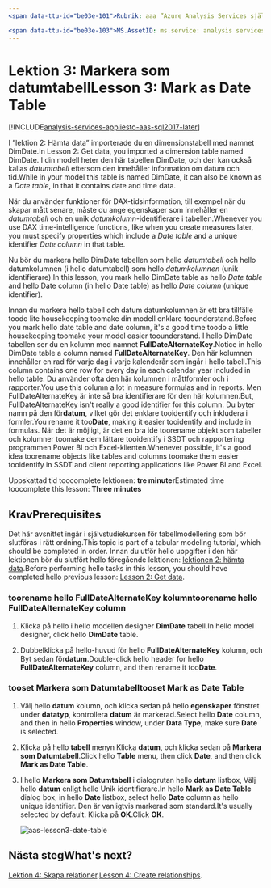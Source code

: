 ```yaml
---
<span data-ttu-id="be03e-101">Rubrik: aaa ”Azure Analysis Services självstudiekursen lektionen 3: Markera som Datumtabell | Microsoft Docs ”beskrivning: Beskriver hur toomark ett datum tabell i självstudiekursen hello Azure Analysis Services-projekt.</span><span class="sxs-lookup"><span data-stu-id="be03e-101">title: aaa"Azure Analysis Services tutorial lesson 3: Mark as Date Table | Microsoft Docs" description: Describes how toomark a date table in hello Azure Analysis Services tutorial project.</span></span> <span data-ttu-id="be03e-102">tjänster: analysis services dokumentationcenter: '' författare: minewiskan manager: erikre editor: '' taggar: ''</span><span class="sxs-lookup"><span data-stu-id="be03e-102">services: analysis-services documentationcenter: '' author: minewiskan manager: erikre editor: '' tags: ''</span></span>

<span data-ttu-id="be03e-103">MS.AssetID: ms.service: analysis services ms.devlang: NA ms.topic: get-started-article ms.tgt_pltfrm: NA ms.workload: na ms.date: 06/01/2017 ms.author: owend</span><span class="sxs-lookup"><span data-stu-id="be03e-103">ms.assetid: ms.service: analysis-services ms.devlang: NA ms.topic: get-started-article ms.tgt_pltfrm: NA ms.workload: na ms.date: 06/01/2017 ms.author: owend</span></span>
---
```

# <a name="lesson-3-mark-as-date-table"></a><span data-ttu-id="be03e-104">Lektion 3: Markera som datumtabell</span><span class="sxs-lookup"><span data-stu-id="be03e-104">Lesson 3: Mark as Date Table</span></span>

[!INCLUDE[analysis-services-appliesto-aas-sql2017-later](../../../includes/analysis-services-appliesto-aas-sql2017-later.md)]

<span data-ttu-id="be03e-105">I ”lektion 2: Hämta data” importerade du en dimensionstabell med namnet DimDate.</span><span class="sxs-lookup"><span data-stu-id="be03e-105">In Lesson 2: Get data, you imported a dimension table named DimDate.</span></span> <span data-ttu-id="be03e-106">I din modell heter den här tabellen DimDate, och den kan också kallas *datumtabell* eftersom den innehåller information om datum och tid.</span><span class="sxs-lookup"><span data-stu-id="be03e-106">While in your model this table is named DimDate, it can also be known as a *Date table*, in that it contains date and time data.</span></span>  
  
<span data-ttu-id="be03e-107">När du använder funktioner för DAX-tidsinformation, till exempel när du skapar mått senare, måste du ange egenskaper som innehåller en *datumtabell* och en unik *datumkolumn*-identifierare i tabellen.</span><span class="sxs-lookup"><span data-stu-id="be03e-107">Whenever you use DAX time-intelligence functions, like when you create measures later, you must specify properties which include a *Date table* and a unique identifier *Date column* in that table.</span></span>
  
<span data-ttu-id="be03e-108">Nu bör du markera hello DimDate tabellen som hello *datumtabell* och hello datumkolumnen (i hello datumtabell) som hello *datumkolumnen* (unik identifierare).</span><span class="sxs-lookup"><span data-stu-id="be03e-108">In this lesson, you mark hello DimDate table as hello *Date table* and hello Date column (in hello Date table) as hello *Date column* (unique identifier).</span></span>  

<span data-ttu-id="be03e-109">Innan du markera hello tabell och datum datumkolumnen är ett bra tillfälle toodo lite housekeeping toomake din modell enklare toounderstand.</span><span class="sxs-lookup"><span data-stu-id="be03e-109">Before you mark hello date table and date column, it's a good time toodo a little housekeeping toomake your model easier toounderstand.</span></span> <span data-ttu-id="be03e-110">I hello DimDate tabellen ser du en kolumn med namnet **FullDateAlternateKey**.</span><span class="sxs-lookup"><span data-stu-id="be03e-110">Notice in hello DimDate table a column named **FullDateAlternateKey**.</span></span> <span data-ttu-id="be03e-111">Den här kolumnen innehåller en rad för varje dag i varje kalenderår som ingår i hello tabell.</span><span class="sxs-lookup"><span data-stu-id="be03e-111">This column contains one row for every day in each calendar year included in hello table.</span></span> <span data-ttu-id="be03e-112">Du använder ofta den här kolumnen i måttformler och i rapporter.</span><span class="sxs-lookup"><span data-stu-id="be03e-112">You use this column a lot in measure formulas and in reports.</span></span> <span data-ttu-id="be03e-113">Men FullDateAlternateKey är inte så bra identifierare för den här kolumnen.</span><span class="sxs-lookup"><span data-stu-id="be03e-113">But, FullDateAlternateKey isn't really a good identifier for this column.</span></span> <span data-ttu-id="be03e-114">Du byter namn på den för**datum**, vilket gör det enklare tooidentify och inkludera i formler.</span><span class="sxs-lookup"><span data-stu-id="be03e-114">You rename it too**Date**, making it easier tooidentify and include in formulas.</span></span> <span data-ttu-id="be03e-115">När det är möjligt, är det en bra idé toorename objekt som tabeller och kolumner toomake dem lättare tooidentify i SSDT och rapportering programmen Power BI och Excel-klienten.</span><span class="sxs-lookup"><span data-stu-id="be03e-115">Whenever possible, it's a good idea toorename objects like tables and columns toomake them easier tooidentify in SSDT and client reporting applications like Power BI and Excel.</span></span> 
  
<span data-ttu-id="be03e-116">Uppskattad tid toocomplete lektionen: **tre minuter**</span><span class="sxs-lookup"><span data-stu-id="be03e-116">Estimated time toocomplete this lesson: **Three minutes**</span></span>  
  
## <a name="prerequisites"></a><span data-ttu-id="be03e-117">Krav</span><span class="sxs-lookup"><span data-stu-id="be03e-117">Prerequisites</span></span>  
<span data-ttu-id="be03e-118">Det här avsnittet ingår i självstudiekursen för tabellmodellering som bör slutföras i rätt ordning.</span><span class="sxs-lookup"><span data-stu-id="be03e-118">This topic is part of a tabular modeling tutorial, which should be completed in order.</span></span> <span data-ttu-id="be03e-119">Innan du utför hello uppgifter i den här lektionen bör du slutfört hello föregående lektionen: [lektionen 2: hämta data](../tutorials/aas-lesson-2-get-data.md).</span><span class="sxs-lookup"><span data-stu-id="be03e-119">Before performing hello tasks in this lesson, you should have completed hello previous lesson: [Lesson 2: Get data](../tutorials/aas-lesson-2-get-data.md).</span></span> 

### <a name="toorename-hello-fulldatealternatekey-column"></a><span data-ttu-id="be03e-120">toorename hello FullDateAlternateKey kolumn</span><span class="sxs-lookup"><span data-stu-id="be03e-120">toorename hello FullDateAlternateKey column</span></span>

1.  <span data-ttu-id="be03e-121">Klicka på hello i hello modellen designer **DimDate** tabell.</span><span class="sxs-lookup"><span data-stu-id="be03e-121">In hello model designer, click hello **DimDate** table.</span></span>

2.  <span data-ttu-id="be03e-122">Dubbelklicka på hello-huvud för hello **FullDateAlternateKey** kolumn, och Byt sedan för**datum**.</span><span class="sxs-lookup"><span data-stu-id="be03e-122">Double-click hello header for hello **FullDateAlternateKey** column, and then rename it too**Date**.</span></span>

  
### <a name="tooset-mark-as-date-table"></a><span data-ttu-id="be03e-123">tooset Markera som Datumtabell</span><span class="sxs-lookup"><span data-stu-id="be03e-123">tooset Mark as Date Table</span></span>  
  
1.  <span data-ttu-id="be03e-124">Välj hello **datum** kolumn, och klicka sedan på hello **egenskaper** fönstret under **datatyp**, kontrollera **datum** är markerad.</span><span class="sxs-lookup"><span data-stu-id="be03e-124">Select hello **Date** column, and then in hello **Properties** window, under **Data Type**, make sure  **Date** is selected.</span></span>  
  
2.  <span data-ttu-id="be03e-125">Klicka på hello **tabell** menyn Klicka **datum**, och klicka sedan på **Markera som Datumtabell**.</span><span class="sxs-lookup"><span data-stu-id="be03e-125">Click hello **Table** menu, then click **Date**, and then click **Mark as Date Table**.</span></span>  
  
3.  <span data-ttu-id="be03e-126">I hello **Markera som Datumtabell** i dialogrutan hello **datum** listbox, Välj hello **datum** enligt hello Unik identifierare.</span><span class="sxs-lookup"><span data-stu-id="be03e-126">In hello **Mark as Date Table** dialog box, in hello **Date** listbox, select hello **Date** column as hello unique identifier.</span></span> <span data-ttu-id="be03e-127">Den är vanligtvis markerad som standard.</span><span class="sxs-lookup"><span data-stu-id="be03e-127">It's usually selected by default.</span></span> <span data-ttu-id="be03e-128">Klicka på **OK**.</span><span class="sxs-lookup"><span data-stu-id="be03e-128">Click **OK**.</span></span> 

    ![aas-lesson3-date-table](../tutorials/media/aas-lesson3-date-table.png)
  

## <a name="whats-next"></a><span data-ttu-id="be03e-130">Nästa steg</span><span class="sxs-lookup"><span data-stu-id="be03e-130">What's next?</span></span>
<span data-ttu-id="be03e-131">[Lektion 4: Skapa relationer](../tutorials/aas-lesson-4-create-relationships.md).</span><span class="sxs-lookup"><span data-stu-id="be03e-131">[Lesson 4: Create relationships](../tutorials/aas-lesson-4-create-relationships.md).</span></span>
  
